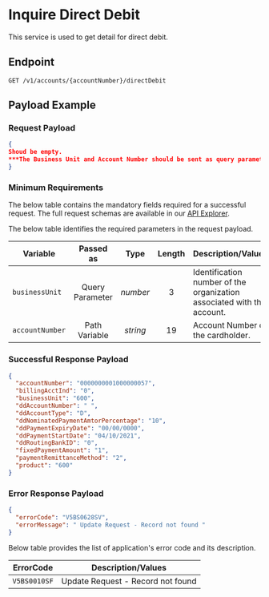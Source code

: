 # Inquire Direct Debit

This service is used to get detail for direct debit.

## Endpoint

`GET /v1/accounts/{accountNumber}/directDebit`

## Payload Example

### Request Payload

```json
{
Shoud be empty.
***The Business Unit and Account Number should be sent as query parameters and path variable.*** 
}
```

### Minimum Requirements

The below table contains the mandatory fields required for a successful request. The full request schemas are available in our [API Explorer](../api/?type=get&path=/v1/accounts/{accountNumber}/directDebit).

The below table identifies the required parameters in the request payload.

| Variable | Passed as | Type | Length | Description/Values |
| -------- | :-------: | :--: | :------------: | ------------------ |
| `businessUnit` | Query Parameter | *number* | 3 | Identification number of the organization associated with the account. |
| `accountNumber` | Path Variable | *string* | 19 | Account Number of the cardholder. | 

### Successful Response Payload

```json
{
  "accountNumber": "0000000001000000057",
  "billingAcctInd": "0",
  "businessUnit": "600",
  "ddAccountNumber": " ",
  "ddAccountType": "D",
  "ddNominatedPaymentAmtorPercentage": "10",
  "ddPaymentExpiryDate": "00/00/0000",
  "ddPaymentStartDate": "04/10/2021",
  "ddRoutingBankID": "0",
  "fixedPaymentAmount": "1",
  "paymentRemittanceMethod": "2",
  "product": "600"
}
```

### Error Response Payload

```json
{
  "errorCode": "V5BS0628SV",
  "errorMessage": " Update Request - Record not found "
}
```

Below table provides the list of application's error code and its description.

| ErrorCode |  Description/Values |
| --------  | ------------------ |
| `V5BS0010SF` | Update Request - Record not found |